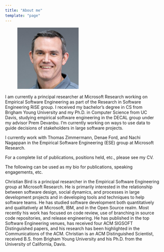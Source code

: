 ```yaml
---
title: "About me"
template: "page"
---
```


<figure class="float-right" style="width: 200px">
	<img src="/square_profile_small.jpg" alt="Christian Bird">
</figure>

I am currently a principal researcher at Microsoft Research working on Empirical Software Engineering as part of the Research in Software Engineering RiSE group. I received my bachelor’s degree in CS from Brigham Young University and my Ph.D. in Computer Science from UC Davis, studying empirical software engineering in the DECAL group under my advisor Prem Devanbu.  I’m currently working on ways to use data to guide decisions of stakeholders in large software projects.

I currently work with Thomas Zimmermann, Denae Ford, and Nachi Nagappan in the Empirical Software Engineering (ESE) group at Microsoft Research.

For a complete list of publications, positions held, etc., please see my CV.

The following can be used as my bio for publications, speaking engagements, etc.

Christian Bird is a principal researcher in the Empirical Software Engineering group at Microsoft Research.  He is primarily interested in the relationship between software design, social dynamics, and processes in large development projects and in developing tools and techniques to help software teams.  He has studied software development both quantitatively and qualitatively at Microsoft, IBM, and in the Open Source realm. Most recently his work has focused on code review, use of branching in source code repositories, and release engineering. He has published in the top Software Engineering venues, has received four ACM SIGSOFT Distinguished papers, and his research has been highlighted in the Communications of the ACM.  Christian is an ACM Distinguished Scientist, received B.S. from Brigham Young University and his Ph.D. from the University of California, Davis.